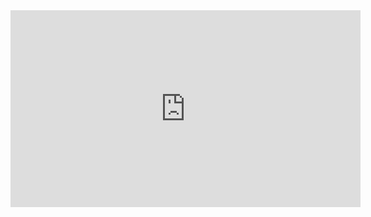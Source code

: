 <iframe width="560" height="315" src="https://www.youtube.com/embed/pa_kAkXuOyA" frameborder="0" allowfullscreen></iframe>
